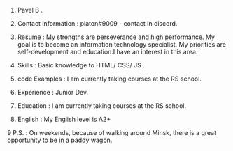 1. Pavel B .

2. Contact information : platon#9009 - contact in discord. 

3. Resume : My strengths are perseverance and high performance.
 My goal is to become an information technology specialist. My priorities are self-development and education.I have an interest in this area.

4. Skills : Basic knowledge to HTML/ CSS/ JS .

5. code Examples : I am currently taking courses at the RS school.

6. Experience : Junior Dev.

7. Education : I am currently taking courses at the RS school.

8. English : My English level is A2+ 

9 P.S. : On weekends, because of walking around Minsk, there is a great opportunity to be in a paddy wagon.
